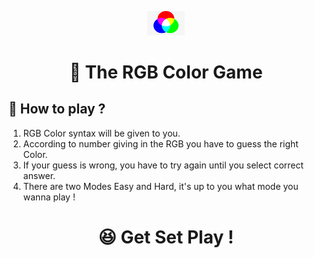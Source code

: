 <p align="center">
  <a href="https://www.gatsbyjs.org">
    <img alt="Gatsby" src="https://github.com/JD235/ColorGame/blob/master/RGB.jpg" width="60" />
  </a>
</p>
<h1 align="center">🤩 The RGB Color Game</h1>

## 🤔 How to play ?

1. RGB Color syntax will be given to you.
2. According to number giving in the RGB you have to guess the right Color.
3. If your guess is wrong, you have to try again until you select correct answer.
4. There are two Modes Easy and Hard, it's up to you what mode you wanna play !

<h1 align="center">😆 Get Set Play !</h1>
